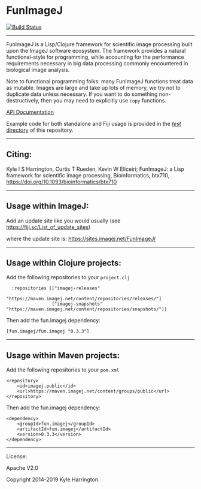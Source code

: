 # FunImageJ

[![Build Status](https://travis-ci.org/funimagej/fun.imagej.svg?branch=master)](https://travis-ci.org/funimagej/fun.imagej)

---

FunImageJ is a Lisp/Clojure framework for scientific image processing built upon the ImageJ software ecosystem. The framework provides a natural functional-style for programming, while accounting for the performance requirements necessary in big data processing commonly encountered in biological image analysis.

Note to functional programming folks: many FunImageJ functions treat data as mutable. Images are large and take up lots of memory, we try not to duplicate data unless necessary. If you want to do something non-destructively, then you may need to explicitly use `copy` functions.

[API Documentation](https://kephale.github.io/fun.imagej/)

Example code for both standalone and Fiji usage is provided in the [*test* directory](https://github.com/kephale/fun.imagej/tree/master/test/fun/imagej/test) of this repository.

---

## Citing:

Kyle I S Harrington, Curtis T Rueden, Kevin W Eliceiri; FunImageJ: a Lisp framework for scientific image processing, Bioinformatics, btx710, https://doi.org/10.1093/bioinformatics/btx710

---

## Usage within ImageJ:

Add an update site like you would usually (see https://fiji.sc/List_of_update_sites)   

where the update site is: https://sites.imagej.net/FunImageJ/  

---

## Usage within Clojure projects:

Add the following repositories to your `project.clj`

```
  :repositories [["imagej-releases"       
                 "https://maven.imagej.net/content/repositories/releases/"]
                 ["imagej-snapshots" "https://maven.imagej.net/content/repositories/snapshots/"]]

```

Then add the fun.imagej dependency:

```
[fun.imagej/fun.imagej "0.3.3"]
```

---

## Usage within Maven projects:

Add the following repositories to your `pom.xml`

```
<repository>
	<id>imagej.public</id>
	<url>https://maven.imagej.net/content/groups/public</url>
</repository>
```

Then add the fun.imagej dependency:

```
<dependency>
	<groupId>fun.imagej</groupId>
	<artifactId>fun.imagej</artifactId>
	<version>0.3.3</version>
</dependency>
```

---


License:

Apache V2.0

Copyright 2014-2019 Kyle Harrington.
